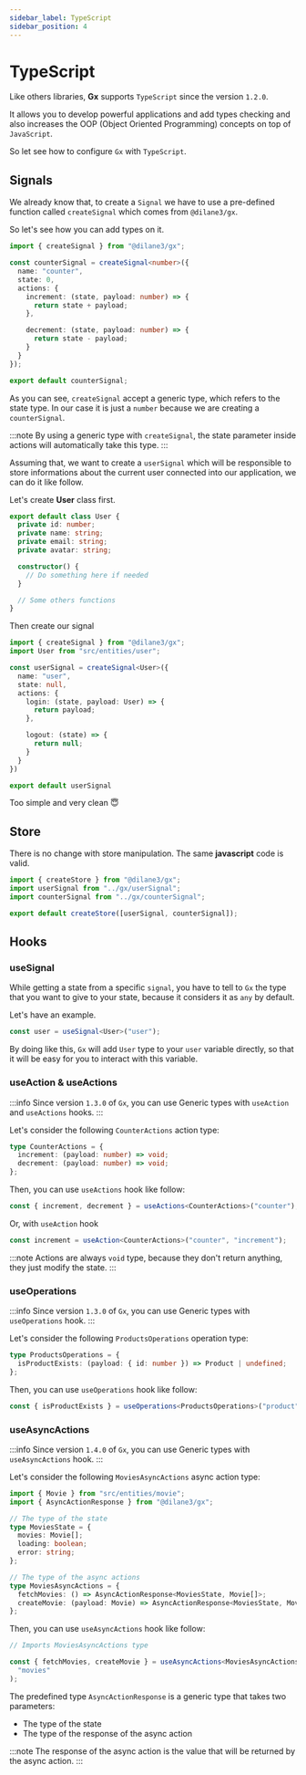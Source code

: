 ```yaml
---
sidebar_label: TypeScript
sidebar_position: 4
---
```


# TypeScript

Like others libraries, **Gx** supports `TypeScript` since the version `1.2.0`.

It allows you to develop powerful applications and add types checking and also increases the OOP (Object Oriented Programming) concepts on top of `JavaScript`.

So let see how to configure `Gx` with `TypeScript`.

## Signals

We already know that, to create a `Signal` we have to use a pre-defined function called `createSignal` which comes from `@dilane3/gx`.

So let's see how you can add types on it.

```ts title="gx/signals/counter.ts"
import { createSignal } from "@dilane3/gx";

const counterSignal = createSignal<number>({
  name: "counter",
  state: 0,
  actions: {
    increment: (state, payload: number) => {
      return state + payload;
    },

    decrement: (state, payload: number) => {
      return state - payload;
    }
  }
});

export default counterSignal;
```

As you can see, `createSignal` accept a generic type, which refers to the state type. In our case it is just a `number` because we are creating a `counterSignal`.

:::note
By using a generic type with `createSignal`, the state parameter inside actions will automatically take this type.
:::

Assuming that, we want to create a `userSignal` which will be responsible to store informations about the current user connected into our application, we can do it like follow.

Let's create **User** class first.

```ts title="src/entities/user.ts"
export default class User {
  private id: number;
  private name: string;
  private email: string;
  private avatar: string;

  constructor() {
    // Do something here if needed
  }

  // Some others functions
}
```

Then create our signal

```ts title="gx/signals/user.ts"
import { createSignal } from "@dilane3/gx";
import User from "src/entities/user";

const userSignal = createSignal<User>({
  name: "user",
  state: null,
  actions: {
    login: (state, payload: User) => {
      return payload;
    },

    logout: (state) => {
      return null;
    }
  }
})

export default userSignal
```

Too simple and very clean 😇

## Store

There is no change with store manipulation. The same **javascript** code is valid.

```ts title="gx/store/index.ts"
import { createStore } from "@dilane3/gx";
import userSignal from "../gx/userSignal";
import counterSignal from "../gx/counterSignal";

export default createStore([userSignal, counterSignal]);
```

## Hooks

### useSignal

While getting a state from a specific `signal`, you have to tell to `Gx` the type that you want to give to your state, because it considers it as `any` by default.

Let's have an example.

```ts
const user = useSignal<User>("user");
```

By doing like this, `Gx` will add `User` type to your `user` variable directly, so that it will be easy for you to interact with this variable.

### useAction & useActions

:::info
Since version `1.3.0` of `Gx`, you can use Generic types with `useAction` and `useActions` hooks.
:::

Let's consider the following `CounterActions` action type:

```ts
type CounterActions = {
  increment: (payload: number) => void;
  decrement: (payload: number) => void;
};
```

Then, you can use `useActions` hook like follow:

```ts
const { increment, decrement } = useActions<CounterActions>("counter");
```

Or, with `useAction` hook

```ts
const increment = useAction<CounterActions>("counter", "increment");
```

:::note
Actions are always `void` type, because they don't return anything, they just modify the state.
:::

### useOperations

:::info
Since version `1.3.0` of `Gx`, you can use Generic types with `useOperations` hook.
:::

Let's consider the following `ProductsOperations` operation type:

```ts
type ProductsOperations = {
  isProductExists: (payload: { id: number }) => Product | undefined;
};
```

Then, you can use `useOperations` hook like follow:

```ts
const { isProductExists } = useOperations<ProductsOperations>("product");
```

### useAsyncActions

:::info
Since version `1.4.0` of `Gx`, you can use Generic types with `useAsyncActions` hook.
:::

Let's consider the following `MoviesAsyncActions` async action type:

```ts
import { Movie } from "src/entities/movie";
import { AsyncActionResponse } from "@dilane3/gx";

// The type of the state
type MoviesState = {
  movies: Movie[];
  loading: boolean;
  error: string;
};

// The type of the async actions
type MoviesAsyncActions = {
  fetchMovies: () => AsyncActionResponse<MoviesState, Movie[]>;
  createMovie: (payload: Movie) => AsyncActionResponse<MoviesState, Movie>;
};
```

Then, you can use `useAsyncActions` hook like follow:

```ts
// Imports MoviesAsyncActions type

const { fetchMovies, createMovie } = useAsyncActions<MoviesAsyncActions>(
  "movies"
);
```

The predefined type `AsyncActionResponse` is a generic type that takes two parameters:

- The type of the state
- The type of the response of the async action

:::note
The response of the async action is the value that will be returned by the async action.
:::